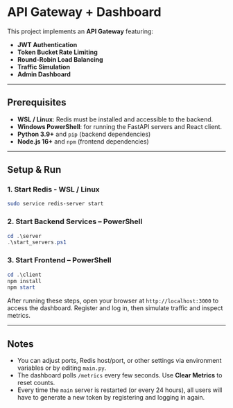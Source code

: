 # API Gateway + Dashboard

This project implements an **API Gateway** featuring:

* **JWT Authentication**
* **Token Bucket Rate Limiting** 
* **Round‑Robin Load Balancing**
* **Traffic Simulation**
* **Admin Dashboard**

---

## Prerequisites

* **WSL / Linux**: Redis must be installed and accessible to the backend.
* **Windows PowerShell**: for running the FastAPI servers and React client.
* **Python 3.9+** and `pip` (backend dependencies)
* **Node.js 16+** and `npm` (frontend dependencies)

---

## Setup & Run

### 1. Start Redis - WSL / Linux

```bash
sudo service redis-server start
```

### 2. Start Backend Services – PowerShell

```powershell
cd .\server
.\start_servers.ps1
```

### 3. Start Frontend – PowerShell

```powershell
cd .\client
npm install
npm start
```

After running these steps, open your browser at `http://localhost:3000` to access the dashboard. Register and log in, then simulate traffic and inspect metrics.

---

## Notes

* You can adjust ports, Redis host/port, or other settings via environment variables or by editing `main.py`.
* The dashboard polls `/metrics` every few seconds. Use **Clear Metrics** to reset counts.
* Every time the `main` server is restarted (or every 24 hours), all users will have to generate a new token by registering and logging in again.
